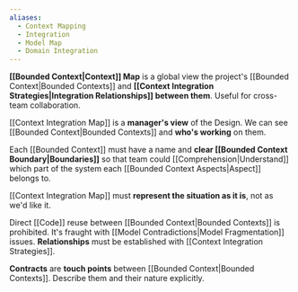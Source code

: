 ```yaml
---
aliases:
  - Context Mapping
  - Integration
  - Model Map
  - Domain Integration
---
```

**[[Bounded Context|Context]] Map** is a global view the project's [[Bounded Context|Bounded Contexts]] and **[[Context Integration Strategies|Integration Relationships]] between them**. Useful for cross-team collaboration.

[[Context Integration Map]] is a **manager's view** of the Design.
We can see [[Bounded Context|Bounded Contexts]] and **who's working** on them.

Each [[Bounded Context]] must have a name and **clear [[Bounded Context Boundary|Boundaries]]** so that team could [[Comprehension|Understand]] which part of the system each [[Bounded Context Aspects|Aspect]] belongs to.

[[Context Integration Map]] must **represent the situation as it is**, not as we'd like it.

Direct [[Code]] reuse between [[Bounded Context|Bounded Contexts]] is prohibited. 
It's fraught with [[Model Contradictions|Model Fragmentation]] issues. **Relationships** must be established with [[Context Integration Strategies]].

**Contracts** are **touch points** between [[Bounded Context|Bounded Contexts]].
Describe them and their nature explicitly.

